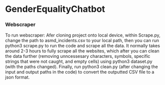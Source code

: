 # GenderEqualityChatbot

### Webscraper

To run webscraper: Afer cloning project onto local device, within Scrape.py, change the path to asmd_incidents.csv to your local path, then you can run python3 scrape.py to run the code and scrape all the data. It normally takes around 2-3 hours to fully scrape all the websites, which after you can clean the data further (removing unncessesary characters, symbols, specific strings that were not caught, and empty cells) using python3 dataset.py (with the paths changed). Finally, run python3 clean.py (after changing the input and output paths in the code) to convert the outputted CSV file to a json format. 
